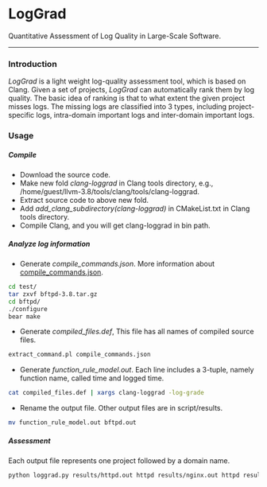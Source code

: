 # LogGrad
Quantitative Assessment of Log Quality in Large-Scale Software.

---

### Introduction
*LogGrad* is a light weight log-quality assessment tool, which is based on Clang.
Given a set of projects, *LogGrad* can automatically rank them by log quality.
The basic idea of ranking is that to what extent the given project misses logs.
The missing logs are classified into 3 types, including project-specific logs, intra-domain important logs and inter-domain important logs.

### Usage

##### Compile
- Download the source code.
- Make new fold *clang-loggrad* in Clang tools directory, e.g., /home/guest/llvm-3.8/tools/clang/tools/clang-loggrad.
- Extract source code to above new fold.
- Add *add_clang_subdirectory(clang-loggrad)* in CMakeList.txt in Clang tools directory.
- Compile Clang, and you will get clang-loggrad in bin path.

##### Analyze log information
- Generate *compile_commands.json*. More information about [compile_commands.json](http://clang.llvm.org/docs/JSONCompilationDatabase.html).
```sh
cd test/
tar zxvf bftpd-3.8.tar.gz
cd bftpd/
./configure
bear make
```
- Generate *compiled_files.def*, This file has all names of compiled source files.
```sh
extract_command.pl compile_commands.json
```
- Generate *function_rule_model.out*. Each line includes a 3-tuple, namely function name, called time and logged time.
```sh
cat compiled_files.def | xargs clang-loggrad -log-grade
```
- Rename the output file. Other output files are in script/results.
```sh
mv function_rule_model.out bftpd.out
```
##### Assessment
Each output file represents one project followed by a domain name.
```sh
python loggrad.py results/httpd.out httpd results/nginx.out httpd results/lighttpd.out httpd results/mongrel2.out httpd results/mysql.out database results/postgresql.out database results/berkeleydb.out database results/monetdb.out database
```

